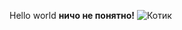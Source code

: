 Hello world
**ничо не понятно!**
![Котик](https://storage.theoryandpractice.ru/tnp/uploads/image_unit/000/156/586/image/base_87716f252d.jpg)
